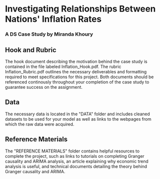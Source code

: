 # Investigating Relationships Between Nations' Inflation Rates
### A DS Case Study by Miranda Khoury
## Hook and Rubric
The hook document describing the motivation behind the case study is contained in the file labeled Inflation_Hook.pdf. The rubric Inflation_Rubric.pdf outlines the necessary deliverables and formatting required to meet specifications for this project. Both documents should be referenced continously throughout your completion of the case study to guarantee success on the assignment.
## Data
The necessary data is located in the "DATA" folder and includes cleaned datasets to be used for your model as well as links to the webpages from which the raw data were acquired.
## Reference Materials
The "REFERENCE MATERIALS" folder contains helpful resources to complete the project, such as links to tutorials on completing Granger causality and ARIMA analysis, an article explaining why economic trend analysis is useful, and technical documents detailing the theory behind Granger causality and ARIMA.

